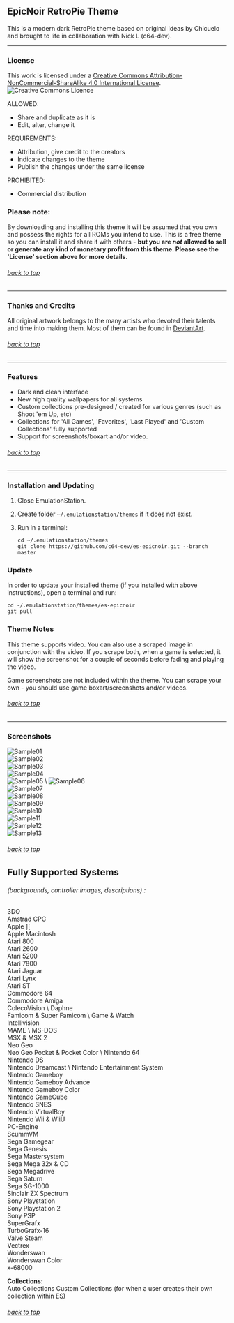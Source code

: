 ## EpicNoir RetroPie Theme

This is a modern dark RetroPie theme based on original ideas by Chicuelo and brought to life in collaboration with Nick L (c64-dev).

---

### License

This work is licensed under a [Creative Commons Attribution-NonCommercial-ShareAlike 4.0 International License](http://creativecommons.org/licenses/by-nc-sa/4.0/). \
![Creative Commons Licence](https://i.creativecommons.org/l/by-nc-sa/4.0/88x31.png "Creative Commons Licence")

ALLOWED:
- Share and duplicate as it is
- Edit, alter, change it

REQUIREMENTS:
- Attribution, give credit to the creators
- Indicate changes to the theme
- Publish the changes under the same license

PROHIBITED:
- Commercial distribution

### Please note:
By downloading and installing this theme it will be assumed that you own and possess the rights for all ROMs you intend to use. This is a free theme so you can install it and share it with others - **but you are *not* allowed to sell or generate any kind of monetary profit from this theme. Please see the 'License' section above for more details.**

###### [back to top](https://github.com/c64-dev/es-epicnoir#epicnoir-retropie-theme)

---

### Thanks and Credits

All original artwork belongs to the many artists who devoted their talents and time into making them. 
Most of them can be found in [DeviantArt](http://www.deviantart.com/).

###### [back to top](https://github.com/c64-dev/es-epicnoir#epicnoir-retropie-theme)

---

### Features

* Dark and clean interface
* New high quality wallpapers for all systems
* Custom collections pre-designed / created for various genres (such as Shoot 'em Up, etc)
* Collections for 'All Games', 'Favorites', 'Last Played' and 'Custom Collections' fully supported
* Support for screenshots/boxart and/or video.

###### [back to top](https://github.com/c64-dev/es-epicnoir#epicnoir-retropie-theme)

---

### Installation and Updating

1. Close EmulationStation.

2. Create folder `~/.emulationstation/themes` if it does not exist.

3. Run in a terminal:

       cd ~/.emulationstation/themes
       git clone https://github.com/c64-dev/es-epicnoir.git --branch master

### Update

In order to update your installed theme (if you installed with above instructions), open a terminal and run:

    cd ~/.emulationstation/themes/es-epicnoir
    git pull

### Theme Notes

This theme supports video. You can also use a scraped image in conjunction with the video. If you scrape both, when a game is selected, it will show the screenshot for a couple of seconds before fading and playing the video.

Game screenshots are not included within the theme. You can scrape your own - you should use game boxart/screenshots and/or videos.

###### [back to top](https://github.com/c64-dev/es-epicnoir#epicnoir-retropie-theme)

---

### Screenshots

![Sample01](https://github.com/c64-dev/es-epicnoir/blob/master/_art/samples/001.jpg) \
![Sample02](https://github.com/c64-dev/es-epicnoir/blob/master/_art/samples/002.jpg) \
![Sample03](https://github.com/c64-dev/es-epicnoir/blob/master/_art/samples/003.jpg) \
![Sample04](https://github.com/c64-dev/es-epicnoir/blob/master/_art/samples/004.jpg) \
![Sample05](https://github.com/c64-dev/es-epicnoir/blob/master/_art/samples/005.jpg) \ 
![Sample06](https://github.com/c64-dev/es-epicnoir/blob/master/_art/samples/006.jpg) \
![Sample07](https://github.com/c64-dev/es-epicnoir/blob/master/_art/samples/007.jpg) \
![Sample08](https://github.com/c64-dev/es-epicnoir/blob/master/_art/samples/008.jpg) \
![Sample09](https://github.com/c64-dev/es-epicnoir/blob/master/_art/samples/009.jpg) \
![Sample10](https://github.com/c64-dev/es-epicnoir/blob/master/_art/samples/010.jpg) \
![Sample11](https://github.com/c64-dev/es-epicnoir/blob/master/_art/samples/011.jpg) \
![Sample12](https://github.com/c64-dev/es-epicnoir/blob/master/_art/samples/012.jpg) \
![Sample13](https://github.com/c64-dev/es-epicnoir/blob/master/_art/samples/013.jpg) 


###### [back to top](https://github.com/c64-dev/es-epicnoir#epicnoir-retropie-theme)

## Fully Supported Systems
###### (backgrounds, controller images, descriptions) :

3DO \
Amstrad CPC \
Apple ][ \
Apple Macintosh \
Atari 800 \
Atari 2600 \
Atari 5200 \
Atari 7800 \
Atari Jaguar \
Atari Lynx \
Atari ST \
Commodore 64 \
Commodore Amiga \
ColecoVision \ 
Daphne \
Famicom & Super Famicom \ 
Game & Watch \
Intellivision \
MAME \ 
MS-DOS \
MSX & MSX 2 \
Neo Geo \
Neo Geo Pocket & Pocket Color \ 
Nintendo 64 \
Nintendo DS \
Nintendo Dreamcast \ 
Nintendo Entertainment System \
Nintendo Gameboy \
Nintendo Gameboy  Advance\
Nintendo Gameboy Color \
Nintendo GameCube \
Nintendo SNES \
Nintendo VirtualBoy \
Nintendo Wii & WiiU \
PC-Engine \
ScummVM \
Sega Gamegear \
Sega Genesis \
Sega Mastersystem \
Sega Mega 32x & CD \
Sega Megadrive \
Sega Saturn \
Sega SG-1000 \
Sinclair ZX Spectrum \
Sony Playstation \
Sony Playstation 2 \
Sony PSP \
SuperGrafx \
TurboGrafx-16 \
Valve Steam \
Vectrex \
Wonderswan \
Wonderswan Color \
x-68000 

**Collections:** \
Auto Collections
Custom Collections (for when a user creates their own collection within ES)

###### [back to top](https://github.com/c64-dev/es-epicnoir#epicnoir-retropie-theme)
